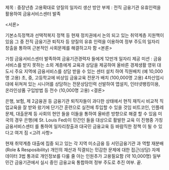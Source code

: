 제목 : 중장년층 고용확대로 양질의 일자리 생산 방안
부제 : 전직 금융기관 유휴인력을 활용하여 금융서비스센터 발족

<서론>

기본소득정책과 선택적복지 정책 등 현재 정치권에서 논의 되고 있는 취약계층 지원책이 있음
그 중 전직 금융기관 퇴직자 등 양질의 유휴 인력을 이용하여 정부 주도의 일자리 창출을 통하여 근본적인 사회문제를 해결하고자 함
<본론>

가칭 금융서비스센터 발족하여 금융기관경력자 들에게 12만개 일자리 제공
미션 : 금융서비스를 받지 못하는 소외 계층에게 교육과 상담을 제공하여 올바른 경제생활 영위
대도시 주요 지역에 금융서비스를 상담 받을 수 있는 센터 설치 하여 직원배치 (예 10,000명 고용)
초, 중, 고등학교에 비상임 금융교육 전문가 배치 (100,000명 고용)
4차산업시대에 뒤쳐져 있는 시니어를 상담하는 전문상담인력 선발하여 앱설치, 인터넷뱅킹이용, 온라인상품 구입방법 등 전수 (10,000명 고용)
<결론>

은행, 보험, 제 2금융권 등 금융기관 퇴직자들이 과다한 상태에서 현직 재직시 비교적 직업교육을 잘 받와 왔기에 단기간 훈련으로 실전에 투입할 수 있을 것임
비트코인, 인플레문제, 대출문제 등 사회의 현안 들을 이들을 통하여 올바른 방향으로 해결 할 수 있음
미국의 경우 은행(예 St. Louis Fed)이 민간인 들을 대상으로 활발한 교육 이 진행중
가칭 금융서비스센터 를 통하여 일자리창출과 대국민 금융교육 등 바람직한 정책 이 될 수 있다고 여겨 짐
<고려 사항>

현재 취약계층 대출에 집중 되고 있는 각 지역 미소금융 등 서민금융기관 과 역할 재분배(Role & Resposibility)
개인의 재산과 직결되는 민감한 문제에 대한 접근(상담) 자제
데이터 3법 통과로 개인정보를 다룰 줄 아는 인원추가 고용필요함 (약 10,000명)
일부 민간 금융기관에서 실시 중인 금융교육 통합하여 정부 주도로 추진 여부. 끝.

